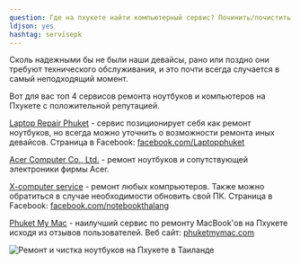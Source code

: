 ```yaml
---
question: Где на пхукете найти компьютерный сервис? Починить/почистить ноутбук
ldjson: yes
hashtag: servisepk
---
```


Сколь надежными бы не были наши девайсы, рано или поздно они требуют технического обслуживания, и это почти всегда случается в самый неподходящий момент.

Вот для вас топ 4 сервисов ремонта ноутбуков и компьютеров на Пхукете с положительной репутацией.

[Laptop Repair Phuket](https://g.page/Laptopphuket?share) - сервис позиционирует себя как ремонт ноутбуков, но всегда можно уточнить о возможности ремонта иных девайсов. Страница в Facebook: [facebook.com/Laptopphuket](https://www.facebook.com/Laptopphuket/)

[Acer Computer Co., Ltd.](https://goo.gl/maps/sKBGt413knmnDou1A) - ремонт ноутбуков и сопутствующей электроники фирмы Acer. 

[X-computer service](https://g.page/fixnotebook?share) - ремонт любых компрьютеров. Также можно обратиться в случае необходимости обновить свой ПК. Страница в Facebook: [facebook.com/notebookthalang](https://www.facebook.com/notebookthalang/)

[Phuket My Mac](https://g.page/phuketmymac?share) - наилучший сервис по ремонту MacBook'ов на Пхукете исходя из отзывов пользователей. Веб сайт: [phuketmymac.com](http://www.phuketmymac.com/)

![Ремонт и чистка ноутбуков на Пхукете в Таиланде](https://phuketfaq.ru/assets/images/mac&acer.jpeg)
